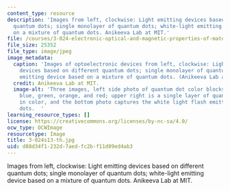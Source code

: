 ```yaml
---
content_type: resource
description: 'Images from left, clockwise: Light emitting devices based on different
  quantum dots; single monolayer of quantum dots; white-light emitting device based
  on a mixture of quantum dots. Anikeeva Lab at MIT.'
file: /courses/3-024-electronic-optical-and-magnetic-properties-of-materials-spring-2013/d88d34f1232d7aedfc2bf11d09ed4ab3_3-024s13-th.jpg
file_size: 25352
file_type: image/jpeg
image_metadata:
  caption: 'Images of optoelectronic devices from left, clockwise: Light emitting
    devices based on different quantum dots; single monolayer of quantum dots; white-light
    emitting device based on a mixture of quantum dots. (Anikeeva Lab at MIT.)'
  credit: Anikeeva Lab at MIT.
  image-alt: 'Three images, left side photo of quantum dot color blocks of violet,
    blue, green, orange, and red; upper right is a single layer of quantum dots orange-yellow
    in color, and the bottom photo captures the white light flash emitted from quantum
    dots.  '
learning_resource_types: []
license: https://creativecommons.org/licenses/by-nc-sa/4.0/
ocw_type: OCWImage
resourcetype: Image
title: 3-024s13-th.jpg
uid: d88d34f1-232d-7aed-fc2b-f11d09ed4ab3
---
```

Images from left, clockwise: Light emitting devices based on different quantum dots; single monolayer of quantum dots; white-light emitting device based on a mixture of quantum dots. Anikeeva Lab at MIT.